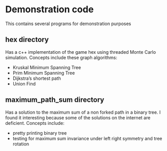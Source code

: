 # Demonstration code
This contains several programs for demonstration purposes

## hex directory
Has a c++ implementation of the game hex
using threaded Monte Carlo simulation.
Concepts include these graph algorithms:
* Kruskal Minimum Spanning Tree
* Prim Minimum Spanning Tree
* Dijkstra’s shortest path
* Union Find

## maximum_path_sum directory
Has a solution to the maximum sum of a non forked path in a binary tree.
I found it interesting because some of the solutions on the internet are deficient.
Concepts include:
* pretty printing binary tree
* testing for maximum sum invariance under left right symmetry and tree rotation
